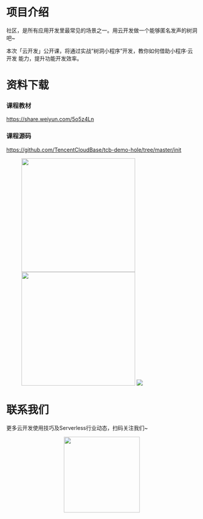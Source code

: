 # 项目介绍
社区，是所有应用开发里最常见的场景之一。用云开发做一个能够匿名发声的树洞吧~

本次「云开发」公开课，将通过实战“树洞小程序”开发，教你如何借助小程序·云开发
能力，提升功能开发效率。

# 资料下载
### 课程教材
https://share.weiyun.com/5o5z4Ln

### 课程源码

https://github.com/TencentCloudBase/tcb-demo-hole/tree/master/init
<figure class="third">
    <img src="https://puui.qpic.cn/vupload/0/20190611_1560221841256_dx49qk7s8xu.png/0" width="300"/><img src="https://puui.qpic.cn/vupload/0/20190611_1560222563858_9eu1ud512wo.png/0" width="300"/>
    <img src="http://zzz.jpg">
</figure>

# 联系我们
更多云开发使用技巧及Serverless行业动态，扫码关注我们~
<p align="center">
    <img src="https://puui.qpic.cn/vupload/0/20190603_1559545575934_lettsbvkvdn.jpeg/0" width="200px">
</p>

